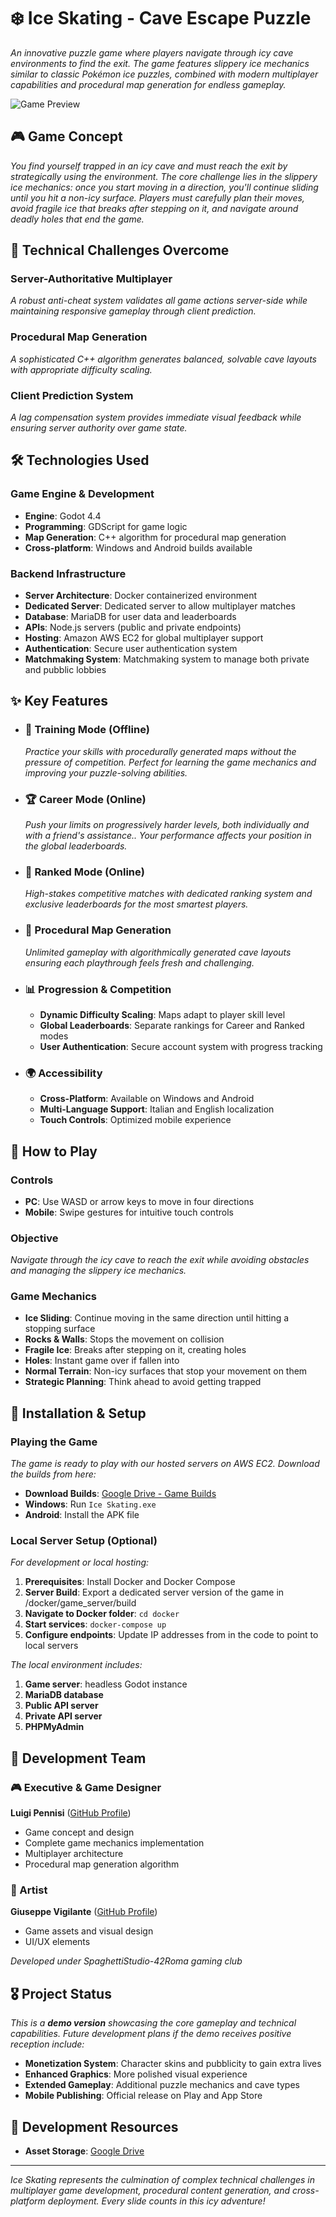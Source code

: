 # ❄️ Ice Skating - Cave Escape Puzzle

*An innovative puzzle game where players navigate through icy cave environments to find the exit. The game features slippery ice mechanics similar to classic Pokémon ice puzzles, combined with modern multiplayer capabilities and procedural map generation for endless gameplay.*

![Game Preview](extra/boot_splash.png)

## 🎮 Game Concept

*You find yourself trapped in an icy cave and must reach the exit by strategically using the environment. The core challenge lies in the slippery ice mechanics: once you start moving in a direction, you'll continue sliding until you hit a non-icy surface. Players must carefully plan their moves, avoid fragile ice that breaks after stepping on it, and navigate around deadly holes that end the game.*

## 🔧 Technical Challenges Overcome

### Server-Authoritative Multiplayer
*A robust anti-cheat system validates all game actions server-side while maintaining responsive gameplay through client prediction.*

### Procedural Map Generation
*A sophisticated C++ algorithm generates balanced, solvable cave layouts with appropriate difficulty scaling.*

### Client Prediction System
*A lag compensation system provides immediate visual feedback while ensuring server authority over game state.*

## 🛠️ Technologies Used

### Game Engine & Development
- **Engine**: Godot 4.4  
- **Programming**: GDScript for game logic  
- **Map Generation**: C++ algorithm for procedural map generation  
- **Cross-platform**: Windows and Android builds available  

### Backend Infrastructure
- **Server Architecture**: Docker containerized environment  
- **Dedicated Server**: Dedicated server to allow multiplayer matches  
- **Database**: MariaDB for user data and leaderboards  
- **APIs**: Node.js servers (public and private endpoints)  
- **Hosting**: Amazon AWS EC2 for global multiplayer support  
- **Authentication**: Secure user authentication system  
- **Matchmaking System**: Matchmaking system to manage both private and pubblic lobbies  


## ✨ Key Features

- ### 🏃 Training Mode (Offline)
  *Practice your skills with procedurally generated maps without the pressure of competition. Perfect for learning the game mechanics and improving your puzzle-solving abilities.*

- ### 🏆 Career Mode (Online)
  *Push your limits on progressively harder levels, both individually and with a friend's assistance.. Your performance affects your position in the global leaderboards.*

- ### 🥇 Ranked Mode (Online)
  *High-stakes competitive matches with dedicated ranking system and exclusive leaderboards for the most smartest players.*

- ### 🎲 Procedural Map Generation
  *Unlimited gameplay with algorithmically generated cave layouts ensuring each playthrough feels fresh and challenging.*

- ### 📊 Progression & Competition
  - **Dynamic Difficulty Scaling**: Maps adapt to player skill level  
  - **Global Leaderboards**: Separate rankings for Career and Ranked modes  
  - **User Authentication**: Secure account system with progress tracking  

- ### 🌍 Accessibility
  - **Cross-Platform**: Available on Windows and Android  
  - **Multi-Language Support**: Italian and English localization  
  - **Touch Controls**: Optimized mobile experience  

## 🎯 How to Play
### Controls
- **PC**: Use WASD or arrow keys to move in four directions  
- **Mobile**: Swipe gestures for intuitive touch controls  

### Objective
*Navigate through the icy cave to reach the exit while avoiding obstacles and managing the slippery ice mechanics.*

### Game Mechanics
- **Ice Sliding**: Continue moving in the same direction until hitting a stopping surface  
- **Rocks & Walls**: Stops the movement on collision  
- **Fragile Ice**: Breaks after stepping on it, creating holes  
- **Holes**: Instant game over if fallen into  
- **Normal Terrain**: Non-icy surfaces that stop your movement on them  
- **Strategic Planning**: Think ahead to avoid getting trapped  

## 🚀 Installation & Setup

### Playing the Game
*The game is ready to play with our hosted servers on AWS EC2. Download the builds from here:*
- **Download Builds**: [Google Drive - Game Builds](https://drive.google.com/drive/folders/1qtmo7OHy2XHLUU9rHWHgwRwqREM83YHT)
- **Windows**: Run `Ice Skating.exe`  
- **Android**: Install the APK file  

### Local Server Setup (Optional)
*For development or local hosting:*

1. **Prerequisites**: Install Docker and Docker Compose  
2. **Server Build**: Export a dedicated server version of the game in /docker/game_server/build
3. **Navigate to Docker folder**: `cd docker`  
4. **Start services**: `docker-compose up`  
5. **Configure endpoints**: Update IP addresses from in the code to point to local servers  

*The local environment includes:*
1. **Game server**: headless Godot instance  
2. **MariaDB database**  
3. **Public API server**  
4. **Private API server**  
5. **PHPMyAdmin**  

## 👥 Development Team

### 🎮 Executive & Game Designer
**Luigi Pennisi** ([GitHub Profile](https://github.com/Ruy41321))
- Game concept and design  
- Complete game mechanics implementation  
- Multiplayer architecture  
- Procedural map generation algorithm  

### 🎨 Artist
**Giuseppe Vigilante** ([GitHub Profile](https://github.com/GiuseppeVig))
- Game assets and visual design  
- UI/UX elements  

*Developed under SpaghettiStudio-42Roma gaming club*

## 🎖️ Project Status

*This is a **demo version** showcasing the core gameplay and technical capabilities. Future development plans if the demo receives positive reception include:*

- **Monetization System**: Character skins and pubblicity to gain extra lives  
- **Enhanced Graphics**: More polished visual experience  
- **Extended Gameplay**: Additional puzzle mechanics and cave types  
- **Mobile Publishing**: Official release on Play and App Store  

## 📁 Development Resources

- **Asset Storage**: [Google Drive](https://drive.google.com/drive/folders/1GC3aZYG6z29Hg-NGmGQCi6mqa-apE5wk?usp=sharing)

---

*Ice Skating represents the culmination of complex technical challenges in multiplayer game development, procedural content generation, and cross-platform deployment. Every slide counts in this icy adventure!*
